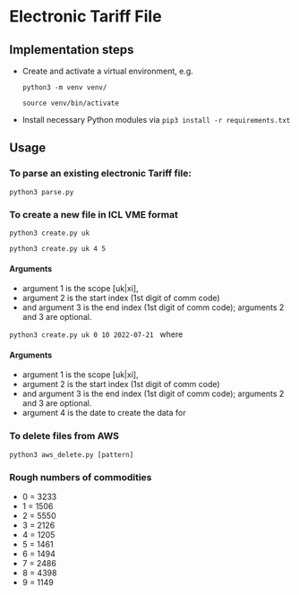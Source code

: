 # Electronic Tariff File

## Implementation steps

- Create and activate a virtual environment, e.g.

  `python3 -m venv venv/`

  `source venv/bin/activate`

- Install necessary Python modules via `pip3 install -r requirements.txt`

## Usage

### To parse an existing electronic Tariff file:
`python3 parse.py`

### To create a new file in ICL VME format

`python3 create.py uk`

`python3 create.py uk 4 5` 

#### Arguments
- argument 1 is the scope [uk|xi],
- argument 2 is the start index (1st digit of comm code)
- and argument 3 is the end index  (1st digit of comm code); arguments 2 and 3 are optional.

`python3 create.py uk 0 10 2022-07-21 ` where

#### Arguments
- argument 1 is the scope [uk|xi],
- argument 2 is the start index (1st digit of comm code)
- and argument 3 is the end index  (1st digit of comm code); arguments 2 and 3 are optional.
- argument 4 is the date to create the data for

### To delete files from AWS

`python3 aws_delete.py [pattern]`

### Rough numbers of commodities

- 0 = 3233
- 1 = 1506
- 2 = 5550
- 3 = 2126
- 4 = 1205
- 5 = 1461
- 6 = 1494
- 7 = 2486
- 8 = 4398
- 9 = 1149
